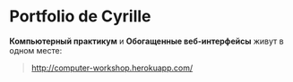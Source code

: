 # Portfolio de Cyrille

__Компьютерный практикум__ и __Обогащенные веб-интерфейсы__ живут в одном месте:
> http://computer-workshop.herokuapp.com/
